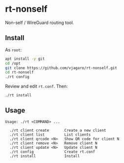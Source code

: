# rt-nonself

Non-self / WireGuard routing tool.

## Install

As `root`:

```sh
apt install -y git
cd /opt
git clone https://github.com/vjagaro/rt-nonself.git
cd rt-nonself
./rt config
```

Review and edit `rt.conf`. Then:

```sh
./rt install
```

## Usage

```
Usage: ./rt <COMMAND> ...

  ./rt client create       Create a new client
  ./rt client list         List clients
  ./rt client qrcode <N>   Show QR code for client N
  ./rt client remove <N>   Remove client N
  ./rt client update <N>   Update client N
  ./rt config              Create rt.conf
  ./rt install             Install
```
